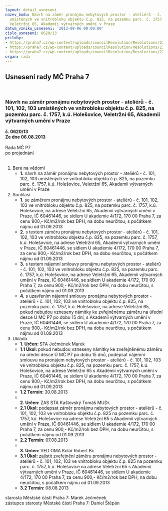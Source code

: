 ```yaml
---
layout: detail_usneseni
nazev_bodu: Návrh na záměr pronájmu nebytových prostor - ateliérů - č. 101, 102, 103
  umístěných ve vnitrobloku objektu č.p. 825, na pozemku parc. č. 1757, k.ú. Holešovice,
  Veletržní 65, Akademii výtvarných umění v Praze
datum_vzniku_usneseni: '2013-08-06 00:00:00'
cislo_usneseni: 0620/13
prilohy:
- https://praha7.cz/wp-content/uploads/councilResolution/Resolutions/23761/41-13-priloha_2_planek_130730.tif
- https://praha7.cz/wp-content/uploads/councilResolution/Resolutions/23761/41-13-priloha_3_smlouva_130730.doc
- https://praha7.cz/wp-content/uploads/councilResolution/Resolutions/23761/41-13-priloha_4_zamer_130730.doc
organ: rada
---
```

<div id="ucUsn_pList" class="usn">
	<span><h2>Usnesení rady MČ Praha 7 </h2>
<br></span><div class="standBody">
<span><h3>Návrh na záměr pronájmu nebytových prostor - ateliérů - č. 101, 102, 103 umístěných ve vnitrobloku objektu č.p. 825, na pozemku parc. č. 1757, k.ú. Holešovice, Veletržní 65, Akademii výtvarných umění v Praze</h3></span><div class="center">
		<strong>č. 0620/13</strong><br>
	</div>
<div class="center">
		<strong>Ze dne 06.08.2013</strong><br><br>
	</div>Rada MČ P7<br> po projednání<br><br><ol>
<li>Bere na vědomí<ul><li>
<strong>1.</strong> návrh na záměr pronájmu nebytových prostor - ateliérů - č. 101, 102, 103 umístěných ve vnitrobloku objektu č.p. 825, na pozemku parc. č. 1757, k.ú. Holešovice, Veletržní 65, Akademii výtvarných umění v Praze</li></ul>
</li>
<li>Souhlasí<ul>
<li>
<strong>1.</strong> se záměrem pronájmu nebytových prostor - ateliérů - č. 101, 102, 103 ve vnitrobloku objektu č.p. 825, na pozemku parc. č. 1757, k.ú. Holešovice, na adrese Veletržní 65, Akademii výtvarných umění v Praze, IČ 60461446, se sídlem U akademie 4/172, 170 00  Praha 7, za cenu 900,- Kč/m2/rok bez DPH, na dobu neurčitou, s počátkem nájmu od 01.09.2013</li>
<li>
<strong>2.</strong> s textem záměru pronájmu nebytových prostor - ateliérů - č. 101, 102, 103 ve vnitrobloku objektu č.p. 825, na pozemku parc. č. 1757, k.ú. Holešovice, na adrese Veletržní 65, Akademii výtvarných umění v Praze, IČ 60461446, se sídlem U akademie 4/172, 170 00  Praha 7, za cenu 900,- Kč/m2/rok bez DPH, na dobu neurčitou, s počátkem nájmu od 01.09.2013</li>
<li>
<strong>3.</strong> s textem nájemní smlouvy pronájmu nebytových prostor - ateliérů - č. 101, 102, 103 ve vnitrobloku objektu č.p. 825, na pozemku parc. č. 1757, k.ú. Holešovice, na adrese Veletržní 65, Akademii výtvarných umění v Praze, IČ 60461446, se sídlem U akademie 4/172, 170 00  Praha 7, za cenu 900,- Kč/m2/rok bez DPH, na dobu neurčitou, s počátkem nájmu od 01.09.2013</li>
<li>
<strong>4.</strong> s uzavřením nájemní smlouvy pronájmu nebytových prostor - ateliérů - č. 101, 102, 103 ve vnitrobloku objektu č.p. 825, na pozemku parc. č. 1757, k.ú. Holešovice, na adrese Veletržní 65, pokud nebudou vzneseny námitky ke zvřejněnému záměru na úřední desce Ú MČ P7 po dobu 15 dní, s Akademií výtvarných umění v Praze, IČ 60461446, se sídlem U akademie 4/172, 170 00  Praha 7, za cenu 900,- Kč/m2/rok bez DPH, na dobu neurčitou, s počátkem nájmu od 01.09.2013</li>
</ul>
</li>
<li>Ukládá<ul>
<li>
<strong>1. Určen: </strong>STA Ječmének Marek</li>
<li>
<strong>1.1 Úkol: </strong>pokud nebudou vzneseny námitky ke zveřejněnému záměru na úřední desce Ú MČ P7 po dobu 15 dnů, podepsat nájemní smlouvu na  pronájem nebytových prostor - ateliérů - č. 101, 102, 103 ve vnitrobloku objektu č.p. 825, na pozemku parc. č. 1757, k.ú. Holešovice, na adrese Veletržní 65 s Akademií výtvarných umění v Praze, IČ 60461446, se sídlem U akademie 4/172, 170 00  Praha 7, za cenu 900,- Kč/m2/rok bez DPH, na dobu neurčitou, s počátkem nájmu od 01.09.2013</li>
<li>
<strong>1.2 Termín: </strong>30.08.2013</li>
<li>
<strong><br>2. Určen: </strong>ZAS STA Kaštovský Tomáš MUDr.</li>
<li>
<strong>2.1 Úkol: </strong>podepsat záměr pronájmu nebytových prostor - ateliérů - č. 101, 102, 103 ve vnitrobloku objektu č.p. 825 na pozemku parc. č. 1757, kú. Holešovice na adrese Veletržní 65 s Akademií výtvarných umění v Praze, IČ 60461446, se sídlem U akademie 4/172, 170 00  Praha 7, za cenu 900,- Kč/m2/rok bez DPH, na dobu neurčitou, s počátkem nájmu od 01.09.2013</li>
<li>
<strong>2.2 Termín: </strong>07.08.2013</li>
<li>
<strong><br>3. Určen: </strong>VED OMA Kolář Robert Bc.</li>
<li>
<strong>3.1 Úkol: </strong>zajistit zveřejnění záměru pronájmu nebytových prostor - ateliérů - č. 101, 102, 103 ve vnitrobloku objektu č.p. 825 na pozemku parc. č. 1757, k.ú. Holešovice na adrese Veletržní 65 s Akademií výtvarných umění v Praze, IČ 60461446, se sídlem U akademie 4/172, 170 00  Praha 7, za cenu 900,- Kč/m2/rok bez DPH, na dobu neurčitou, s počátkem nájmu od 01.09.2013</li>
<li>
<strong>3.2 Termín: </strong>08.08.2013</li>
</ul>
</li>
</ol>starosta Městské části Praha 7: Marek Ječmének<br>zástupce starosty Městské části Praha 7: Daniel Štěpán 
</div>
</div>
